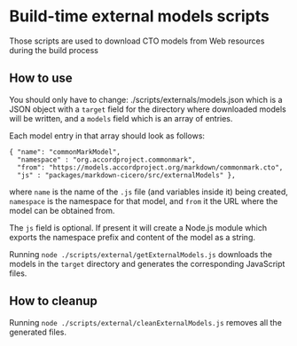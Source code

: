 # Build-time external models scripts

Those scripts are used to download CTO models from Web resources during the build process

## How to use

You should only have to change: ./scripts/externals/models.json which is a JSON object with a `target` field for the directory where downloaded models will be written, and a `models` field which is an array of entries.

Each model entry in that array should look as follows:
```
{ "name": "commonMarkModel",
  "namespace" : "org.accordproject.commonmark",
  "from": "https://models.accordproject.org/markdown/commonmark.cto",
  "js" : "packages/markdown-cicero/src/externalModels" },
```
where `name` is the name of the `.js` file (and variables inside it) being created, `namespace` is the namespace for that model, and `from` it the URL where the model can be obtained from.

The `js` field is optional. If present it will create a Node.js module which exports the namespace prefix and content of the model as a string.

Running `node ./scripts/external/getExternalModels.js` downloads the models in the `target` directory and generates the corresponding JavaScript files.

## How to cleanup

Running `node ./scripts/external/cleanExternalModels.js` removes all the generated files.

